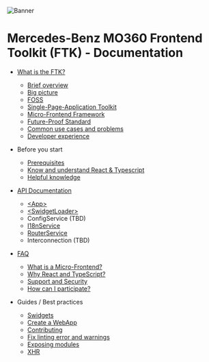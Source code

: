 ![Banner](./assets/banner.png)

# Mercedes-Benz MO360 Frontend Toolkit (FTK) - Documentation

- [What is the FTK?](./content/what-is-ftk.md)

  - [Brief overview](./content/what-is-ftk.md#brief-overview)
  - [Big picture](./content/what-is-ftk.md#big-picture)
  - [FOSS](./content/what-is-ftk.md#foss)
  - [Single-Page-Application Toolkit](./content/what-is-ftk.md#single-page-application-toolkit)
  - [Micro-Frontend Framework](./content/what-is-ftk.md#micro-frontend-framework)
  - [Future-Proof Standard](./content/what-is-ftk.md#future-proof-standard)
  - [Common use cases and problems](./content/what-is-ftk.md#common-use-cases-and-problems)
  - [Developer experience](./content/what-is-ftk.md#developer-experience)

- Before you start
  
  - [Prerequisites](./guides/prerequisites.md)
  - [Know and understand React & Typescript](./guides/prerequisites.md#know-and-understand-react--typescript)
  - [Helpful knowledge](./guides/prerequisites.md#helpful-knowledge)

- [API Documentation](./api/)

  - [\<App>](./api/App.md)
  - [\<SwidgetLoader>](./api/SwidgetLoader.md)
  - ConfigService (TBD)
  - [I18nService](./api/I18nService.md)
  - [RouterService](./api/RouterService.md)
  - Interconnection (TBD)

- [FAQ](./faq/)

  - [What is a Micro-Frontend?](./faq/what-is-a-micro-frontend.md)
  - [Why React and TypeScript?](./faq/why-react-and-typescript.md)
  - [Support and Security](./faq/support-and-security.md)
  - [How can I participate?](../CONTRIBUTING.md)

- Guides / Best practices

  - [Swidgets](./guides/swidgets.md)
  - [Create a WebApp](./guides/create-app.md)
  - [Contributing](../CONTRIBUTING.md)
  - [Fix linting error and warnings](./guides/fix-linting-errors-and-warnings.md)
  - [Exposing modules](./guides/exposing-modules.md)
  - [XHR](./guides/xhr-with-axios.md)
